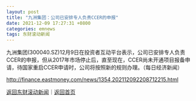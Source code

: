 ```yaml
---
layout: post
title: "九洲集团：公司已安排专人负责CCER的申报"
date: 2021-12-09 17:27:31 +0800
categories: emnews
tags: 东财滚动新闻
---
```


九洲集团(300040.SZ)12月9日在投资者互动平台表示，公司已安排专人负责CCER的申报，但从2017年市场停止后，直至现在，CCER尚未开通项目报备申请，待国家重启CCER申请时，公司将按照新的规则办理。（每日经济新闻）

<http://finance.eastmoney.com/news/1354,202112092208712215.html>

[返回东财滚动新闻](//finews.withounder.com/emnews/)｜[返回首页](//finews.withounder.com/)